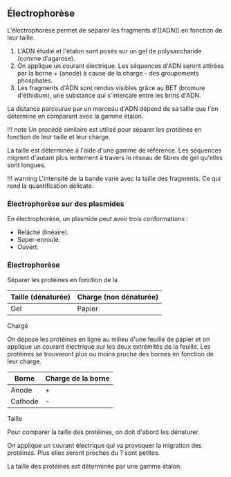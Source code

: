 ## Électrophorèse

L'électrophorèse permet de séparer les fragments d'[[ADN]] en fonction de leur taille.

1. L'ADN étudié et l'étalon sont posés sur un gel de polysaccharide (comme d'agarose).
2. On applique un courant électrique. Les séquences d'ADN seront attirées par la borne + (anode) à cause de la charge - des groupements phosphates.
3. Les fragments d'ADN sont rendus visibles grâce au BET (bromure d'éthidium), une substance qui s'intercale entre les brins d'ADN.

La distance parcourue par un morceau d'ADN dépend de sa taille que l'on détermine en comparant avec la gamme étalon.

!!! note
    Un procédé similaire est utilisé pour séparer les protéines en fonction de leur taille et leur charge.

La taille est déterminée à l'aide d'une gamme de référence. Les séquences migrent d'autant plus lentement à travers le réseau de fibres de gel qu'elles sont longues.

!!! warning
    L'intensité de la bande varie avec la taille des fragments. Ce qui rend la quantification délicate.

### Électrophorèse sur des plasmides

En électrophorèse, un plasmide peut avoir trois conformations :

* Relâché (linéaire).
* Super-enroulé.
* Ouvert.
### Électrophorèse

Séparer les protéines en fonction de la

| **Taille (dénaturée)** | **Charge (non dénaturée)** |
|------------------------|----------------------------|
| Gel                    | Papier                     |

Chargé

On dépose les protéines en ligne au milieu d'une feuille de papier et on
applique un courant électrique sur les deux extrémités de la feuille.
Les protéines se trouveront plus ou moins proche des bornes en fonction
de leur charge.

Borne   | Charge de la borne
--------|----
Anode   | +                         
Cathode | -

Taille

Pour comparer la taille des protéines, on doit d'abord les dénaturer.

On applique un courant électrique qui va provoquer la migration des
protéines. Plus elles seront proches du ? sont petites.

La taille des protéines est déterminée par une gamme étalon.